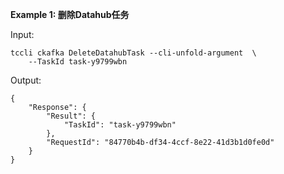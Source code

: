 **Example 1: 删除Datahub任务**



Input: 

```
tccli ckafka DeleteDatahubTask --cli-unfold-argument  \
    --TaskId task-y9799wbn
```

Output: 
```
{
    "Response": {
        "Result": {
            "TaskId": "task-y9799wbn"
        },
        "RequestId": "84770b4b-df34-4ccf-8e22-41d3b1d0fe0d"
    }
}
```

